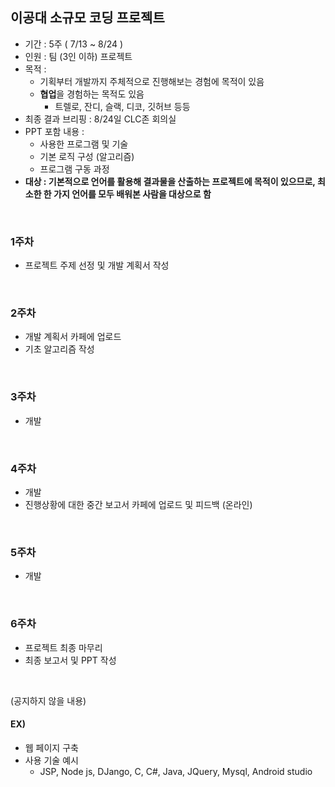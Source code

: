 ## 이공대 소규모 코딩 프로젝트

* 기간 : 5주 ( 7/13 ~ 8/24 )
* 인원 : 팀 (3인 이하) 프로젝트
* 목적 :
  * 기획부터 개발까지 주체적으로 진행해보는 경험에 목적이 있음
  * **협업**을 경험하는 목적도 있음
    * 트렐로, 잔디, 슬랙, 디코, 깃허브 등등
* 최종 결과 브리핑 : 8/24일 CLC존 회의실
* PPT 포함 내용 :
  * 사용한 프로그램 및 기술
  * 기본 로직 구성 (알고리즘)
  * 프로그램 구동 과정
* **대상 : 기본적으로 언어를 활용해 결과물을 산출하는 프로젝트에 목적이 있으므로, 최소한 한 가지 언어를 모두 배워본 사람을 대상으로 함**

<br/>

### 1주차

* 프로젝트 주제 선정 및 개발 계획서 작성

<br/>

### 2주차

* 개발 계획서 카페에 업로드
* 기초 알고리즘 작성

<br/>

### 3주차

- 개발

<br/>

### 4주차

* 개발
* 진행상황에 대한 중간 보고서 카페에 업로드 및 피드백 (온라인)

<br/>

### 5주차

* 개발

<br/>

### 6주차

* 프로젝트 최종 마무리
* 최종 보고서 및 PPT 작성 

<br/>



(공지하지 않을 내용)

#### EX)

* 웹 페이지 구축
* 사용 기술 예시
  * JSP, Node js, DJango, C, C#, Java, JQuery, Mysql, Android studio